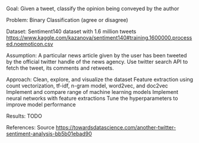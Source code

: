 Goal:
Given a tweet, classify the opinion being conveyed by the author


Problem:
Binary Classification (agree or disagree)


Dataset:
Sentiment140 dataset with 1.6 million tweets
https://www.kaggle.com/kazanova/sentiment140#training.1600000.processed.noemoticon.csv


Assumption:
A particular news article given by the user has been tweeted by the official twitter handle of the news agency.
Use twitter search API to fetch the tweet, its comments and retweets.


Approach:
Clean, explore, and visualize the dataset
Feature extraction using count vectorization, tf-idf, n-gram model, word2vec, and doc2vec
Implement and compare range of machine learning models
Implement neural networks with feature extractions
Tune the hyperparameters to improve model performance


Results:
TODO


References:
Source https://towardsdatascience.com/another-twitter-sentiment-analysis-bb5b01ebad90
